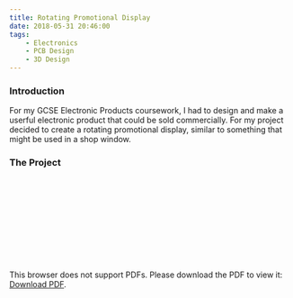 ```yaml
---
title: Rotating Promotional Display
date: 2018-05-31 20:46:00
tags: 
    - Electronics
    - PCB Design
    - 3D Design
---
```

### Introduction
For my GCSE Electronic Products coursework, I had to design and make a userful electronic product that could be sold commercially. For my project decided to create a rotating promotional display, similar to something that might be used in a shop window. 

### The Project
<object data="https://butty-builds.me/source/pdfs/Rotating%20Promotional%20Display.pdf" type="application/pdf" width="100%" height="700px">
<! -- Waylan & amc @ https://stackoverflow.com/questions/39777166/display-pdf-image-in-markdown -->
    <embed src="https://butty-builds.me/source/pdfs/Rotating%20Promotional%20Display.pdf">
        <p>This browser does not support PDFs. Please download the PDF to view it: <a href="https://butty-builds.me/source/pdfs/Rotating%20Promotional%20Display.pdf">Download PDF</a>.</p>
    </embed>
</object>